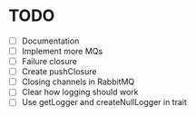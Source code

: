 # TODO

- [ ] Documentation
- [ ] Implement more MQs
- [ ] Failure closure
- [ ] Create pushClosure
- [ ] Closing channels in RabbitMQ
- [ ] Clear how logging should work
- [ ] Use getLogger and createNullLogger in trait
